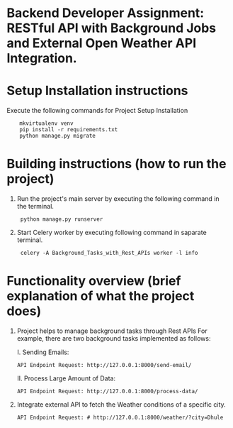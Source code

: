 # Backend Developer Assignment: RESTful API with Background Jobs and External Open Weather API Integration.

# Setup Installation instructions
Execute the following commands for Project Setup Installation

        mkvirtualenv venv
        pip install -r requirements.txt
        python manage.py migrate

# Building instructions (how to run the project)
1. Run the project's main server by executing the following command in the terminal.
    
        python manage.py runserver
        
2. Start Celery worker by executing following command in saparate terminal. 
    
        celery -A Background_Tasks_with_Rest_APIs worker -l info

# Functionality overview (brief explanation of what the project does)
1. Project helps to manage background tasks through Rest APIs
   For example, there are two background tasks implemented as follows:
   
   I. Sending Emails:
   
       API Endpoint Request: http://127.0.0.1:8000/send-email/
   
   II. Process Large Amount of Data:
   
       API Endpoint Request: http://127.0.0.1:8000/process-data/

3. Integrate external API to fetch the Weather conditions of a specific city.

       API Endpoint Request: # http://127.0.0.1:8000/weather/?city=Dhule
